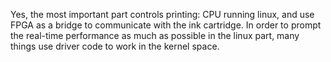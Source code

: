 Yes, the most important part controls printing: CPU running linux, and use FPGA as a bridge to communicate with the ink cartridge. In order to prompt the real-time performance as much as possible in the linux part, many things use driver code to work in the kernel space.